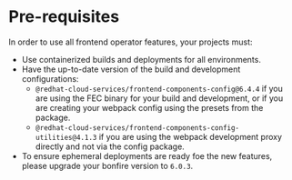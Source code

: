 # Pre-requisites

In order to use all frontend operator features, your projects must:
- Use containerized builds and deployments for all environments.
- Have the up-to-date version of the build and development configurations:
  - `@redhat-cloud-services/frontend-components-config@6.4.4` if you are using the FEC binary for your build and development, or if you are creating your webpack config using the presets from the package.
  - `@redhat-cloud-services/frontend-components-config-utilities@4.1.3` if you are using the webpack development proxy directly and not via the config package.
- To ensure ephemeral deployments are ready foe the new features, please upgrade your bonfire version to `6.0.3`.
